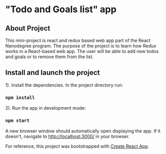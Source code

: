# "Todo and Goals list" app

## About Project
This mini-project is react and redux based web app part of the React Nanodegree program.
The purpose of the project is to learn how Redux works in a React-based web app.
The user will be able to add new todos and goals or to remove them from the list.

## Install and launch the project

1). Install the dependencies. In the project directory run:

### `npm install`

2). Run the app in development mode:

### `npm start`

A new browser window should automatically open displaying the app.  If it doesn't, navigate to [http://localhost:3000/](http://localhost:3000/) in your browser.

For reference, this project was bootstrapped with [Create React App](https://github.com/facebook/create-react-app).
